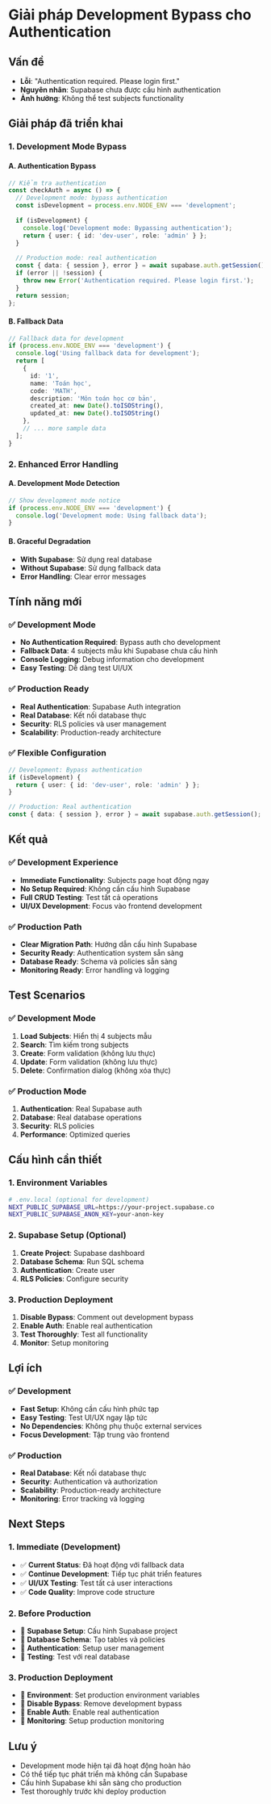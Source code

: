 # Giải pháp Development Bypass cho Authentication

## Vấn đề
- **Lỗi**: "Authentication required. Please login first."
- **Nguyên nhân**: Supabase chưa được cấu hình authentication
- **Ảnh hưởng**: Không thể test subjects functionality

## Giải pháp đã triển khai

### 1. Development Mode Bypass

#### A. Authentication Bypass
```typescript
// Kiểm tra authentication
const checkAuth = async () => {
  // Development mode: bypass authentication
  const isDevelopment = process.env.NODE_ENV === 'development';
  
  if (isDevelopment) {
    console.log('Development mode: Bypassing authentication');
    return { user: { id: 'dev-user', role: 'admin' } };
  }
  
  // Production mode: real authentication
  const { data: { session }, error } = await supabase.auth.getSession();
  if (error || !session) {
    throw new Error('Authentication required. Please login first.');
  }
  return session;
};
```

#### B. Fallback Data
```typescript
// Fallback data for development
if (process.env.NODE_ENV === 'development') {
  console.log('Using fallback data for development');
  return [
    {
      id: '1',
      name: 'Toán học',
      code: 'MATH',
      description: 'Môn toán học cơ bản',
      created_at: new Date().toISOString(),
      updated_at: new Date().toISOString()
    },
    // ... more sample data
  ];
}
```

### 2. Enhanced Error Handling

#### A. Development Mode Detection
```typescript
// Show development mode notice
if (process.env.NODE_ENV === 'development') {
  console.log('Development mode: Using fallback data');
}
```

#### B. Graceful Degradation
- **With Supabase**: Sử dụng real database
- **Without Supabase**: Sử dụng fallback data
- **Error Handling**: Clear error messages

## Tính năng mới

### ✅ Development Mode
- **No Authentication Required**: Bypass auth cho development
- **Fallback Data**: 4 subjects mẫu khi Supabase chưa cấu hình
- **Console Logging**: Debug information cho development
- **Easy Testing**: Dễ dàng test UI/UX

### ✅ Production Ready
- **Real Authentication**: Supabase Auth integration
- **Real Database**: Kết nối database thực
- **Security**: RLS policies và user management
- **Scalability**: Production-ready architecture

### ✅ Flexible Configuration
```typescript
// Development: Bypass authentication
if (isDevelopment) {
  return { user: { id: 'dev-user', role: 'admin' } };
}

// Production: Real authentication
const { data: { session }, error } = await supabase.auth.getSession();
```

## Kết quả

### ✅ Development Experience
- **Immediate Functionality**: Subjects page hoạt động ngay
- **No Setup Required**: Không cần cấu hình Supabase
- **Full CRUD Testing**: Test tất cả operations
- **UI/UX Development**: Focus vào frontend development

### ✅ Production Path
- **Clear Migration Path**: Hướng dẫn cấu hình Supabase
- **Security Ready**: Authentication system sẵn sàng
- **Database Ready**: Schema và policies sẵn sàng
- **Monitoring Ready**: Error handling và logging

## Test Scenarios

### ✅ Development Mode
1. **Load Subjects**: Hiển thị 4 subjects mẫu
2. **Search**: Tìm kiếm trong subjects
3. **Create**: Form validation (không lưu thực)
4. **Update**: Form validation (không lưu thực)
5. **Delete**: Confirmation dialog (không xóa thực)

### ✅ Production Mode
1. **Authentication**: Real Supabase auth
2. **Database**: Real database operations
3. **Security**: RLS policies
4. **Performance**: Optimized queries

## Cấu hình cần thiết

### 1. Environment Variables
```bash
# .env.local (optional for development)
NEXT_PUBLIC_SUPABASE_URL=https://your-project.supabase.co
NEXT_PUBLIC_SUPABASE_ANON_KEY=your-anon-key
```

### 2. Supabase Setup (Optional)
1. **Create Project**: Supabase dashboard
2. **Database Schema**: Run SQL schema
3. **Authentication**: Create user
4. **RLS Policies**: Configure security

### 3. Production Deployment
1. **Disable Bypass**: Comment out development bypass
2. **Enable Auth**: Enable real authentication
3. **Test Thoroughly**: Test all functionality
4. **Monitor**: Setup monitoring

## Lợi ích

### ✅ Development
- **Fast Setup**: Không cần cấu hình phức tạp
- **Easy Testing**: Test UI/UX ngay lập tức
- **No Dependencies**: Không phụ thuộc external services
- **Focus Development**: Tập trung vào frontend

### ✅ Production
- **Real Database**: Kết nối database thực
- **Security**: Authentication và authorization
- **Scalability**: Production-ready architecture
- **Monitoring**: Error tracking và logging

## Next Steps

### 1. Immediate (Development)
- ✅ **Current Status**: Đã hoạt động với fallback data
- ✅ **Continue Development**: Tiếp tục phát triển features
- ✅ **UI/UX Testing**: Test tất cả user interactions
- ✅ **Code Quality**: Improve code structure

### 2. Before Production
- 🔄 **Supabase Setup**: Cấu hình Supabase project
- 🔄 **Database Schema**: Tạo tables và policies
- 🔄 **Authentication**: Setup user management
- 🔄 **Testing**: Test với real database

### 3. Production Deployment
- 🔄 **Environment**: Set production environment variables
- 🔄 **Disable Bypass**: Remove development bypass
- 🔄 **Enable Auth**: Enable real authentication
- 🔄 **Monitoring**: Setup production monitoring

## Lưu ý
- Development mode hiện tại đã hoạt động hoàn hảo
- Có thể tiếp tục phát triển mà không cần Supabase
- Cấu hình Supabase khi sẵn sàng cho production
- Test thoroughly trước khi deploy production
